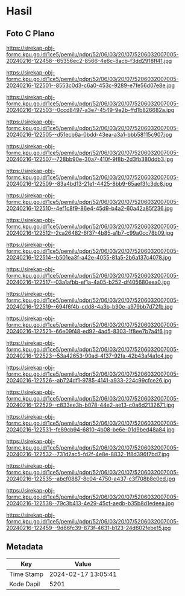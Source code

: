 # Hasil

## Foto C Plano

https://sirekap-obj-formc.kpu.go.id/1ce5/pemilu/pdpr/52/06/03/20/07/5206032007005-20240216-122458--65356ec2-8566-4e6c-8acb-f3dd2918ff41.jpg

https://sirekap-obj-formc.kpu.go.id/1ce5/pemilu/pdpr/52/06/03/20/07/5206032007005-20240216-122501--8553c0d3-c6a0-453c-9289-e7fe56d07e8e.jpg

https://sirekap-obj-formc.kpu.go.id/1ce5/pemilu/pdpr/52/06/03/20/07/5206032007005-20240216-122503--0ccd8497-a3e7-4549-9e2b-ffd1b826682a.jpg

https://sirekap-obj-formc.kpu.go.id/1ce5/pemilu/pdpr/52/06/03/20/07/5206032007005-20240216-122505--d51ecb6a-0bdd-43ea-a3a1-bbb58115c907.jpg

https://sirekap-obj-formc.kpu.go.id/1ce5/pemilu/pdpr/52/06/03/20/07/5206032007005-20240216-122507--728bb90e-30a7-410f-9f8b-2d3fb380ddb3.jpg

https://sirekap-obj-formc.kpu.go.id/1ce5/pemilu/pdpr/52/06/03/20/07/5206032007005-20240216-122509--83a4bd13-21e1-4425-8bb9-65aef3fc3dc8.jpg

https://sirekap-obj-formc.kpu.go.id/1ce5/pemilu/pdpr/52/06/03/20/07/5206032007005-20240216-122510--4ef1c8f9-86e4-45d9-b4a2-60a42a85f236.jpg

https://sirekap-obj-formc.kpu.go.id/1ce5/pemilu/pdpr/52/06/03/20/07/5206032007005-20240216-122512--2ca26482-6f37-4b85-a1b7-c99a0cc78b09.jpg

https://sirekap-obj-formc.kpu.go.id/1ce5/pemilu/pdpr/52/06/03/20/07/5206032007005-20240216-122514--b501ea3f-a42e-4055-81a5-2b6a137c4078.jpg

https://sirekap-obj-formc.kpu.go.id/1ce5/pemilu/pdpr/52/06/03/20/07/5206032007005-20240216-122517--03a1afbb-ef1a-4a05-b252-df405680eea0.jpg

https://sirekap-obj-formc.kpu.go.id/1ce5/pemilu/pdpr/52/06/03/20/07/5206032007005-20240216-122519--694f6f4b-cdd8-4a3b-b90e-a979bb7d72fb.jpg

https://sirekap-obj-formc.kpu.go.id/1ce5/pemilu/pdpr/52/06/03/20/07/5206032007005-20240216-122521--66e09f48-ed92-4ad5-8303-1f8ee7b7a4f6.jpg

https://sirekap-obj-formc.kpu.go.id/1ce5/pemilu/pdpr/52/06/03/20/07/5206032007005-20240216-122523--53a42653-90ad-4f37-92fa-42b43af4a1c4.jpg

https://sirekap-obj-formc.kpu.go.id/1ce5/pemilu/pdpr/52/06/03/20/07/5206032007005-20240216-122526--ab724df1-9785-4141-a933-224c99cfce26.jpg

https://sirekap-obj-formc.kpu.go.id/1ce5/pemilu/pdpr/52/06/03/20/07/5206032007005-20240216-122529--c833ee3b-b078-44e2-ae13-c0a6d2132671.jpg

https://sirekap-obj-formc.kpu.go.id/1ce5/pemilu/pdpr/52/06/03/20/07/5206032007005-20240216-122531--fe89cb94-6810-4b08-be6e-01d9bed48a84.jpg

https://sirekap-obj-formc.kpu.go.id/1ce5/pemilu/pdpr/52/06/03/20/07/5206032007005-20240216-122532--731d2ac5-fd2f-4e8e-8832-1f8d396f7bd7.jpg

https://sirekap-obj-formc.kpu.go.id/1ce5/pemilu/pdpr/52/06/03/20/07/5206032007005-20240216-122535--abcf0887-8c04-4750-a437-c3f708b8e0ed.jpg

https://sirekap-obj-formc.kpu.go.id/1ce5/pemilu/pdpr/52/06/03/20/07/5206032007005-20240216-122538--79c3b413-4e29-45cf-aedb-b35b8d1edeea.jpg

https://sirekap-obj-formc.kpu.go.id/1ce5/pemilu/pdpr/52/06/03/20/07/5206032007005-20240216-122459--9d66fc39-873f-4631-b123-24d602febe15.jpg


## Metadata

| Key        | Value               |
| ---------- | ------------------- |
| Time Stamp | 2024-02-17 13:05:41 |
| Kode Dapil | 5201                |



